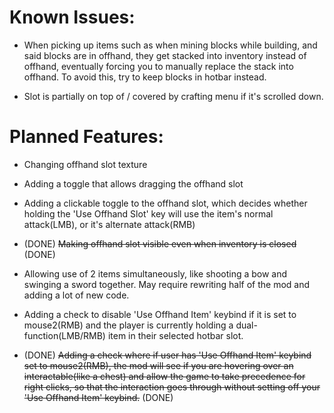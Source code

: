 # Known Issues:

- When picking up items such as when mining blocks while building, and said blocks are in offhand, they get stacked into inventory instead of offhand, eventually forcing you to manually replace the stack into offhand. To avoid this, try to keep blocks in hotbar instead.

- Slot is partially on top of / covered by crafting menu if it's scrolled down. 

# Planned Features:

- Changing offhand slot texture

- Adding a toggle that allows dragging the offhand slot

- Adding a clickable toggle to the offhand slot, which decides whether holding the 'Use Offhand Slot' key will use the item's normal attack(LMB), or it's alternate attack(RMB)
- (DONE) ~~Making offhand slot visible even when inventory is closed~~ (DONE)

- Allowing use of 2 items simultaneously, like shooting a bow and swinging a sword together. May require rewriting half of the mod and adding a lot of new code.

- Adding a check to disable 'Use Offhand Item' keybind if it is set to mouse2(RMB) and the player is currently holding a dual-function(LMB/RMB) item in their selected hotbar slot.

- (DONE) ~~Adding a check where if user has 'Use Offhand Item' keybind set to mouse2(RMB), the mod will see if you are hovering over an interactable(like a chest) and allow the game to take precedence for right clicks, so that the interaction goes through without setting off your 'Use Offhand Item' keybind.~~ (DONE)